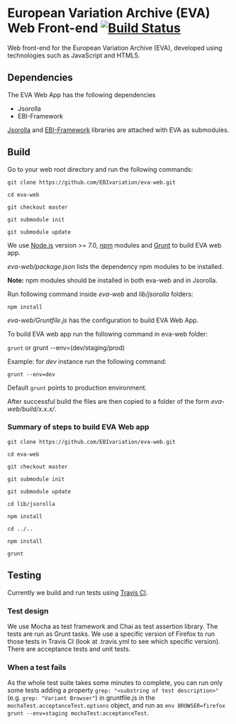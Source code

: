 # European Variation Archive (EVA) Web Front-end [![Build Status](https://github.com/EBIvariation/eva-web/actions/workflows/tests.yml/badge.svg)](https://github.com/EBIvariation/eva-web/actions)


Web front-end for the European Variation Archive (EVA), developed using technologies such as JavaScript and HTML5.

## Dependencies

The EVA Web App has the following dependencies
   * Jsorolla
   * EBI-Framework
    
[Jsorolla](https://github.com/opencb/jsorolla) and [EBI-Framework](https://github.com/ebiwd/EBI-Framework) libraries are attached with EVA as submodules.

## Build 

Go to your web root directory and run the following commands:

 ```
 git clone https://github.com/EBIvariation/eva-web.git
 
 cd eva-web
 
 git checkout master 

 git submodule init

 git submodule update
 ```

We use [Node.js](https://nodejs.org/en/) version ﻿>= 7.0, [npm](https://www.npmjs.com/) modules and [Grunt](https://gruntjs.com/) to build EVA web app.

_eva-web/package.json_ lists the dependency npm modules to be installed.

**Note:** npm modules should be installed in both eva-web and in Jsorolla. 

Run following command inside _eva-web_ and _lib/jsorolla_ folders:

```npm install```

_eva-web/Gruntfile.js_ has the configuration to build EVA Web App.

To build EVA web app run the following command in eva-web folder:

```grunt``` or grunt --env=(dev/staging/prod)

Example: for _dev_ instance run the following command:

```grunt --env=dev```

Default ```grunt``` points to production environment.

After successful build the files are then copied to a folder of the form _eva-web/build/x.x.x/_.

### Summary of steps to build EVA Web app

 ```
 git clone https://github.com/EBIvariation/eva-web.git
 
 cd eva-web

 git checkout master

 git submodule init

 git submodule update

 cd lib/jsorolla

 npm install

 cd ../..

 npm install
 
 grunt  
 ```


## Testing

Currently we build and run tests using [Travis CI](https://travis-ci.org/EBIvariation/eva-web/branches).

### Test design

We use Mocha as test framework and Chai as test assertion library. The tests are run as Grunt tasks. We use a specific version of Firefox to run those tests in Travis CI (look at .travis.yml to see which specific version). There are acceptance tests and unit tests.

### When a test fails

As the whole test suite takes some minutes to complete, you can run only some tests adding a property `grep: "<substring of test description>"` (e.g. `grep: "Variant Browser"`) in gruntfile.js in the `mochaTest.acceptanceTest.options` object, and run as `env BROWSER=firefox grunt --env=staging mochaTest:acceptanceTest`.

